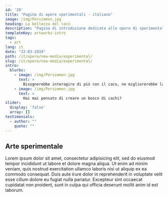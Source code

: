 ```yaml
---
id: '28'
title: "Pagina di opere sperimentali - italiano"
image: /img/Persimmon.jpg
heading: La bellezza del caco
description: "Pagina di introduzione dedicata alle opere di sperimentali"
templateKey: artworks-intro
tags:
  - art
lang: it
date: "22-03-2019"
path: /it/opere/new-media/experimental/
slug: /it/opere/new-media/experimental/
intro:
  blurbs:
    - image: /img/Persimmon.jpg
      text: >
        Bisognerebbe interagire di più con il caco, ne migliorerebbe la salute!
    - image: /img/Persimmon.jpg
      text: >
        Hai mai pensato di creare un bosco di cachi?
slider:
  display: 'false'
  array: []
testimonials:
  - author: ""
    quote: ""
---
```


## Arte sperimentale

Lorem ipsum dolor sit amet, consectetur adipisicing elit, sed do eiusmod tempor incididunt ut labore et dolore magna aliqua. Ut enim ad minim veniam, quis nostrud exercitation ullamco laboris nisi ut aliquip ex ea commodo consequat. Duis aute irure dolor in reprehenderit in voluptate velit esse cillum dolore eu fugiat nulla pariatur. Excepteur sint occaecat cupidatat non proident, sunt in culpa qui officia deserunt mollit anim id est laborum.
